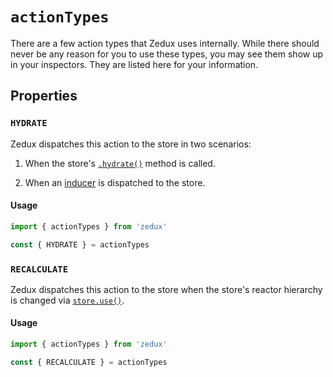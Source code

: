 # `actionTypes`

There are a few action types that Zedux uses internally. While there should never be any reason for you to use these types, you may see them show up in your inspectors. They are listed here for your information.

## Properties

### `HYDRATE`

Zedux dispatches this action to the store in two scenarios:

1. When the store's [`.hydrate()`](/docs/api/Store.md#storehydrate) method is called.

2. When an [inducer](/docs/types/Inducer.md) is dispatched to the store.

#### Usage

```javascript
import { actionTypes } from 'zedux'

const { HYDRATE } = actionTypes
```

### `RECALCULATE`

Zedux dispatches this action to the store when the store's reactor hierarchy is changed via [`store.use()`](/docs/api/Store.md#storeuse).

#### Usage

```javascript
import { actionTypes } from 'zedux'

const { RECALCULATE } = actionTypes
```
